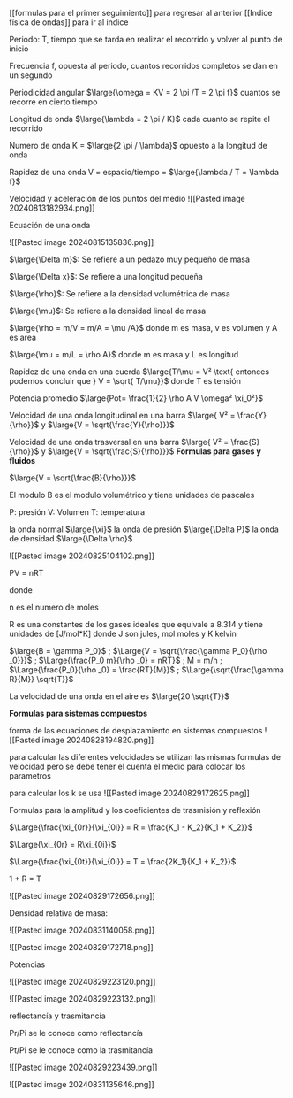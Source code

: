 [[formulas para el primer seguimiento]] para regresar al anterior 
[[Indice física de ondas]] para ir al indice

Periodo: T, tiempo que se tarda en realizar el recorrido y volver al punto de inicio

Frecuencia f, opuesta al periodo, cuantos recorridos completos se dan en un segundo

Periodicidad angular  $\large{\omega = KV = 2 \pi /T = 2 \pi f}$ cuantos se recorre en cierto tiempo

Longitud de onda $\large{\lambda = 2 \pi / K}$ cada cuanto se repite el recorrido

Numero de onda  K =  $\large{2 \pi / \lambda}$ opuesto a la longitud de onda

Rapidez de una onda V = espacio/tiempo = $\large{\lambda / T = \lambda f}$


Velocidad y aceleración de los puntos del medio
![[Pasted image 20240813182934.png]] 

Ecuación de una onda  

![[Pasted image 20240815135836.png]]

$\large{\Delta m}$: Se refiere a un pedazo muy pequeño de masa  

$\large{\Delta x}$: Se refiere a una longitud pequeña 

$\large{\rho}$: Se refiere a la densidad volumétrica de masa 

$\large{\mu}$: Se refiere a la densidad lineal de masa

$\large{\rho = m/V = m/A = \mu /A}$ donde m es masa,  v es volumen y A es area 

$\large{\mu = m/L = \rho A}$ donde m es masa y L es longitud 

Rapidez de una onda en una cuerda $\large{T/\mu = V² \text{ entonces podemos concluir que } V = \sqrt{ T/\mu}}$ donde T es tensión 

Potencia promedio $\large{Pot= \frac{1}{2} \rho A V \omega² \xi_0²}$ 

Velocidad de una onda longitudinal en una barra $\large{ V² = \frac{Y}{\rho}}$ y $\large{V = \sqrt{\frac{Y}{\rho}}}$ 

 Velocidad de una onda trasversal en una barra $\large{ V² = \frac{S}{\rho}}$ y $\large{V = \sqrt{\frac{S}{\rho}}}$ 
<b>Formulas para gases y fluidos</b>

$\large{V = \sqrt{\frac{B}{\rho}}}$ 

El modulo B es el modulo volumétrico y tiene unidades de pascales

P: presión
V: Volumen
T: temperatura

la onda normal $\large{\xi}$ 
la onda de presión $\large{\Delta P}$ 
la onda de densidad $\large{\Delta \rho}$ 

![[Pasted image 20240825104102.png]]

PV = nRT

donde

n es el numero de moles

R es una constantes de los gases ideales que equivale a 8.314 y tiene unidades de 
[J/mol*K] donde J son jules, mol moles y K kelvin

$\large{B = \gamma P_0}$ ; $\Large{V = \sqrt{\frac{\gamma P_0}{\rho _0}}}$ ; $\Large{\frac{P_0 m}{\rho _0} = nRT}$ ; M = m/n ; $\Large{\frac{P_0}{\rho _0} = \frac{RT}{M}}$ ; $\Large{\sqrt{\frac{\gamma R}{M}} \sqrt{T}}$ 

La velocidad de una onda en el aire es $\large{20 \sqrt{T}}$ 

<b>Formulas para sistemas compuestos</b>

forma de las ecuaciones de desplazamiento en sistemas compuestos
![[Pasted image 20240828194820.png]]

para calcular las diferentes velocidades se utilizan las mismas formulas de velocidad
pero se debe tener el cuenta el medio para colocar los parametros

para calcular los k se usa
![[Pasted image 20240829172625.png]]

Formulas para la amplitud y los coeficientes de trasmisión y reflexión

$\Large{\frac{\xi_{0r}}{\xi_{0i}} = R = \frac{K_1 - K_2}{K_1 + K_2}}$  

$\Large{\xi_{0r} = R\xi_{0i}}$ 

$\Large{\frac{\xi_{0t}}{\xi_{0i}} = T = \frac{2K_1}{K_1 + K_2}}$ 

1 + R = T


![[Pasted image 20240829172656.png]]

Densidad relativa de masa:

![[Pasted image 20240831140058.png]]

![[Pasted image 20240829172718.png]]

Potencias

![[Pasted image 20240829223120.png]]

![[Pasted image 20240829223132.png]]

reflectancía y trasmitancía 

Pr/Pi se le conoce como reflectancía 

Pt/Pi se le conoce como la trasmitancía

![[Pasted image 20240829223439.png]]

![[Pasted image 20240831135646.png]]

